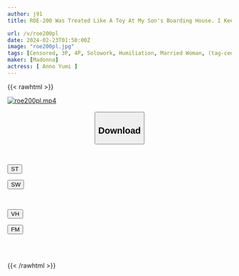 ```yaml
---
author: j91
title: ROE-200 Was Treated Like A Toy At My Son's Boarding House. I Keep Being Raped By My Housemate... Yumi Anno

url: /v/roe200pl
date: 2024-02-23T01:50:00Z
image: "roe200pl.jpg"
tags: [Censored, 3P, 4P, Solowork, Humiliation, Married Woman, (tag-censored), Mature Woman	]
maker: [Madonna]
actress: [ Anno Yumi ]
---
```



{{< rawhtml >}}

<div class="video" data-videoid="jZgLMYj3OQfz38d">
    <a href="javascript:;">
        <img src="/v/roe200pl/roe200pl.jpg" width="WIDTH" height="HEIGHT" alt="roe200pl.mp4" loading="lazy">
    </a>
</div>

<script type="text/javascript" src="https://j91.asia/asset/on-demand-st.js"></script>

<br>
  <link rel="stylesheet" href="https://j91.asia/asset/bs5.css">
  
  <center>
  <button class="btn btn-primary" type="button" data-bs-toggle="collapse" data-bs-target=".multi-collapse" aria-expanded="false" aria-controls="multiCollapseExample1 multiCollapseExample2"><h2>Download</h2></button></center>
</p>
<div class="row">
  <div class="col">
    <div class="collapse multi-collapse" id="multiCollapseExample1">
      <div class="card card-body">
	      	      <br>
<div class="buttons">  
<p><a href="https://streamtape.to/v/jZgLMYj3OQfz38d" target="_blank"><button class="btn-hover color-3"><i class="fa fa-download"></i> ST</button></a></p>
<p><a href="https://cdnwish.com/zzy5ob1aw6he" target="_blank"><button class="btn-hover color-2"><i class="fa fa-download"></i> SW</button></a></p></div>
    </div>
  </div>
</div>
  <div class="col">
    <div class="collapse multi-collapse" id="multiCollapseExample2">
      <div class="card card-body">
	      <br>
<div class="buttons">
<p><a href="https://vidhidepro.com/f/2fctncec25rv"><button class="btn-hover color-9"><i class="fa fa-download"></i> VH</button></a></p>
<p><a href="https://filemoon.sx/d/wlxr0j4xtoh2"><button class="btn-hover color-8"><i class="fa fa-download"></i> FM</button></a></p></div>
<br><br>
      </div>
    </div>
  </div>
</div>

{{< /rawhtml >}}